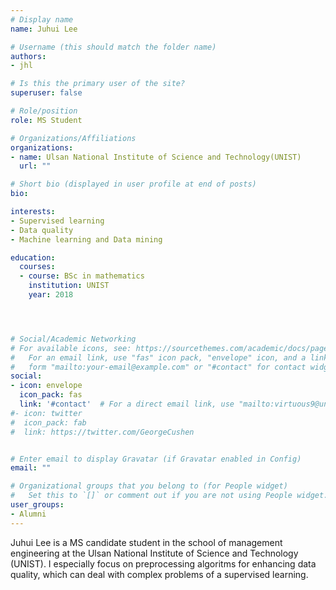 ```yaml
---
# Display name
name: Juhui Lee

# Username (this should match the folder name)
authors: 
- jhl

# Is this the primary user of the site?
superuser: false

# Role/position
role: MS Student 

# Organizations/Affiliations
organizations:
- name: Ulsan National Institute of Science and Technology(UNIST)
  url: ""

# Short bio (displayed in user profile at end of posts)
bio: 

interests:
- Supervised learning
- Data quality
- Machine learning and Data mining

education:
  courses:
  - course: BSc in mathematics
    institution: UNIST
    year: 2018




# Social/Academic Networking
# For available icons, see: https://sourcethemes.com/academic/docs/page-builder/#icons
#   For an email link, use "fas" icon pack, "envelope" icon, and a link in the
#   form "mailto:your-email@example.com" or "#contact" for contact widget.
social:
- icon: envelope
  icon_pack: fas
  link: '#contact'  # For a direct email link, use "mailto:virtuous9@unist.ac.kr".
#- icon: twitter
#  icon_pack: fab
#  link: https://twitter.com/GeorgeCushen


# Enter email to display Gravatar (if Gravatar enabled in Config)
email: ""

# Organizational groups that you belong to (for People widget)
#   Set this to `[]` or comment out if you are not using People widget.
user_groups:
- Alumni
---
```


Juhui Lee is a MS candidate student in the school of management engineering at the Ulsan National Institute of Science and Technology (UNIST).
I especially focus on preprocessing algoritms for enhancing data quality, which can deal with complex problems of a supervised learning.



